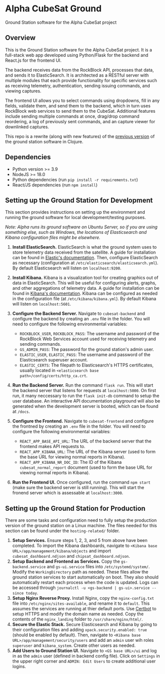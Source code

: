 # Alpha CubeSat Ground
Ground Station software for the Alpha CubeSat project

## Overview
This is the Ground Station software for the Alpha CubeSat project. It is a full-stack web app
developed using Python/Flask for the backend and React.js for the frontend UI.

The backend receives data from the RockBlock API, processes that data, and sends it to ElasticSearch. 
It is architected as a RESTful server with multiple modules that each provide functionality for specific services 
such as receiving telemetry, authentication, sending issuing commands, and viewing captures. 

The frontend UI allows you to select commands using dropdowns, fill in any fields, validate them, 
and send them to the backend, which in turn uses RockBlock web services to send them to the CubeSat. 
Additional features include sending multiple commands at once, drag/drop command reordering, 
a log of previously sent commands, and an capture viewer for downlinked captures.

This repo is a rewrite (along with new features) of the [previous version](https://github.com/Alpha-CubeSat/Alpha-Cubesat-Ground-Clojure) 
of the ground station software in Clojure.

## Dependencies
- Python version >= 3.9
- NodeJS >= 18.0
- Python dependencies (run `pip install -r requirements.txt`)
- React/JS dependencies (run `npm install`)

## Setting up the Ground Station for Development
This section provides instructions on setting up the environment and running the ground software for local development/testing purposes.

*Note: Alpha runs its ground software on Ubuntu Server, so if you are using something else, such as Windows, the locations of Elasticsearch and Kibana configuration files might be elsewhere.*

1. **Install ElasticSearch.**
ElasticSearch is what the ground system uses to store telemetry data received from the satellite. 
A guide for installation can be found in [Elastic's documentation](https://www.elastic.co/guide/en/elasticsearch/reference/current/install-elasticsearch.html). 
Then, configure ElasticSearch as necessary (configuration at `/etc/elasticsearch/elasticsearch.yml`). 
By default Elasticsearch will listen on `localhost:9200`.

2. **Install Kibana.**
Kibana is a visualization tool for creating graphics out of data in ElasticSearch. 
This will be useful for configuring alerts, graphs, and other aggregations of telemetry data.
A guide for installation can be found in [Kibana's documentation](https://www.elastic.co/guide/en/kibana/current/install.html). 
Kibana can be configured as needed in the configuration file (at `/etc/kibana/kibana.yml`). 
By default Kibana will listen on `localhost:5601`.  

3. **Configure the Backend Server.**
Navigate to `cubesat-backend` and configure the backend by creating an `.env` file in the folder. You will need to configure the following environmental variables:
    - `ROCKBLOCK_USER`, `ROCKBLOCK_PASS`: The username and password of the RockBlock Web Services account used for receiving telemetry and sending commands.
    - `GS_ADMIN_PASS`: The password for the ground station's admin user.
    - `ELASTIC_USER`, `ELASTIC_PASS`: The username and password of the Elasticsearch superuser account.
    - `ELASTIC_CERTS`: The filepath to Elasticsearch's HTTPS certificates, usually located in `<elasticsearch base path>/config/certs/http_ca.crt`.

4. **Run the Backend Server.**
Run the command `flask run`. This will start the backend server that listens for requests at `localhost:5000`.
On first run, it many neccessary to run the `flask init-db` command to setup the user database.
An interactive API documentation playground will also be generated when the development server is booted, which can be found at `/docs`.  

5. **Configure the Frontend.**
Navigate to `cubesat-frontend` and configure the frontned by creating an `.env` file in the folder. You will need to configure the following environmental variables:
    - `REACT_APP_BASE_API_URL`: The URL of the backend server that the frontend makes API requests to.
    - `REACT_APP_KIBANA_URL`: The URL of the Kibana server (used to form the base URL for viewing normal reports in Kibana).
    - `REACT_APP_KIBANA_NR_DOC_ID`: The ID of the Kibana `cubesat_normal_report` document (used to form the base URL for viewing normal reports in Kibana).

7. **Run the Frontend UI.**
Once configured, run the command `npm start` (make sure the backend server is still running).
This will start the fronend server which is assessable at `localhost:3000`.

## Setting up the Ground Station for Production
There are some tasks and configuration need to fully setup the production version of the ground station on a Linux machine. The files needed for this section can be found under the `hosting-related/` folder.

1. **Setup Services.** Ensure steps 1, 2, 3, and 5 from above have been completed. To import the Kibana dashboards, navigate to `<Kibana base URL>/app/management/kibana/objects` and import `cubesat_dashboard.ndjson` and `chipsat_dashboard.ndjson`.
2. **Setup Backend and Frontend as Services.** Copy the `gs-backend.service` and `gs-ui.service` files into `/etc/systemd/system/`. Modify the `WorkingDirectory` path as needed. These files allow the ground station services to start automatically on boot. They also should automatically restart each process when the code is updated. Logs can be accessed through `journalctl -u <gs-backend | gs-ui>.service --since today`.
3. **Setup Nginx Reverse Proxy.** Install Nginx, copy the `nginx-config.txt` file into `/etc/nginx/sites-available`, and rename it to `default`. This assumes the services are running at thier default ports. Use  [Certbot](https://certbot.eff.org/instructions?ws=nginx&os=snap) to setup HTTPS and modify the domain name as needed. Copy the contents of the `nginx_landing` folder to `/usr/share/nginx/html/`.
4. **Secure the Elastic Stack.** Secure Elasticsearch and Kibana by going to their configuration files and adding `xpack.security.enabled: true` (should be enabled by default). Then, navigate to `<Kibana base URL>/app/management/security/users` and add an `admin` user wih roles `superuser` and `kibana_system`. Create other users as needed.
5. **Add Users to Ground Station UI.** Navigate to `<GS base URL>/ui` and log in as the `admin` user (defined in backend config file). Click on `Settings` in the upper right corner and `ADMIN: Edit Users` to create additional user logins.
